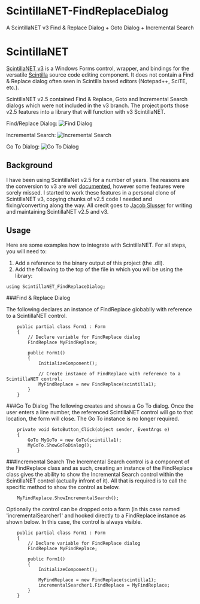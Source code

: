 # ScintillaNET-FindReplaceDialog
A ScintillaNET v3 Find &amp; Replace Dialog + Goto Dialog + Incremental Search
# ScintillaNET

[ScintillaNET v3](https://github.com/jacobslusser/ScintillaNET) is a Windows Forms control, wrapper, and bindings for the versatile [Scintilla](http://www.scintilla.org/) source code editing component. It does not contain a Find & Replace dialog often seen in Scintilla based editors (Notepad++, SciTE, etc.).

ScintillaNET v2.5 contained Find & Replace, Goto and Incremental Search dialogs which were not included in the v3 branch. The project ports those v2.5 features into a library that will function with v3 ScintillaNET.

Find/Replace Dialog:
![Find Dialog](https://github.com/Stumpii/ScintillaNET-FindReplaceDialog/wiki/images/Find-Dialog.png)

Incremental Search:
![Incremental Search](http://github.com/Stumpii/ScintillaNET-FindReplaceDialog/wiki/images/Incremental-Search.png)

Go To Dialog:
![Go To Dialog](http://github.com/Stumpii/ScintillaNET-FindReplaceDialog/wiki/images/Go-To-Line-Dialog.png)

## Background

I have been using ScintillaNet v2.5 for a number of years. The reasons are the conversion to v3 are well [documented](https://github.com/jacobslusser/ScintillaNET#background), however some features were sorely missed. I started to work these features in a personal clone of ScintillaNET v3, copying chunks of v2.5 code I needed and fixing/converting along the way. All credit goes to [Jacob Slusser](https://github.com/jacobslusser) for writing and maintaining ScintillaNET v2.5 and v3.

## Usage
Here are some examples how to integrate with ScintillaNET. For all steps, you will need to:
1. Add a reference to the binary output of this project (the .dll).
2. Add the following to the top of the file in which you will be using the library:
```
using ScintillaNET_FindReplaceDialog;
```

###Find & Replace Dialog

The following declares an instance of FindReplace globablly with reference to a ScintillaNET control.

```
    public partial class Form1 : Form
    {
    	// Declare variable for FindReplace dialog
        FindReplace MyFindReplace;

        public Form1()
        {
            InitializeComponent();

            // Create instance of FindReplace with reference to a ScintillaNET control.
            MyFindReplace = new FindReplace(scintilla1);
        }
	}
```

###Go To Dialog
The following creates and shows a Go To dialog. Once the user enters a line number, the referenced ScintillaNET control will go to that location, the form will close. The Go To instance is no longer required. 

```
	private void GotoButton_Click(object sender, EventArgs e)
	{
		GoTo MyGoTo = new GoTo(scintilla1);
		MyGoTo.ShowGoToDialog();
	}
```

###Incremental Search
The Incremental Search control is a component of the FindReplace class and as such, creating an instance of the FindReplace class gives the ability to show the Incremental Search control within the ScintillaNET control (actually infront of it). All that is required is to call the specific method to show the control as below.

```
	MyFindReplace.ShowIncrementalSearch();
```

Optionally the control can be dropped onto a form (in this case named 'incrementalSearcher1' and hooked directly to a FindReplace instance as shown below. In this case, the control is always visible.

```
    public partial class Form1 : Form
    {
    	// Declare variable for FindReplace dialog
        FindReplace MyFindReplace;

		public Form1()
        {
            InitializeComponent();

			MyFindReplace = new FindReplace(scintilla1);
			incrementalSearcher1.FindReplace = MyFindReplace;
        }
	}
```